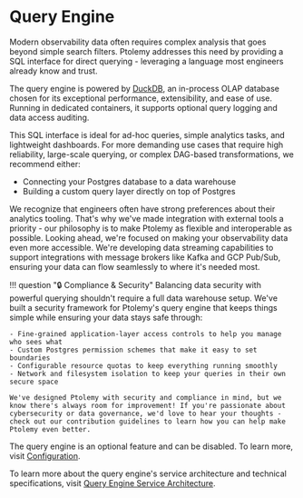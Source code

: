 # Query Engine
Modern observability data often requires complex analysis that goes beyond simple search filters. Ptolemy addresses this need by providing a SQL interface for direct querying - leveraging a language most engineers already know and trust.

The query engine is powered by [DuckDB](https://duckdb.org), an in-process OLAP database chosen for its exceptional performance, extensibility, and ease of use. Running in dedicated containers, it supports optional query logging and data access auditing.

This SQL interface is ideal for ad-hoc queries, simple analytics tasks, and lightweight dashboards. For more demanding use cases that require high reliability, large-scale querying, or complex DAG-based transformations, we recommend either:

- Connecting your Postgres database to a data warehouse
- Building a custom query layer directly on top of Postgres

We recognize that engineers often have strong preferences about their analytics tooling. That's why we've made integration with external tools a priority - our philosophy is to make Ptolemy as flexible and interoperable as possible.
Looking ahead, we're focused on making your observability data even more accessible. We're developing data streaming capabilities to support integrations with message brokers like Kafka and GCP Pub/Sub, ensuring your data can flow seamlessly to where it's needed most.

!!! question ":lock: Compliance & Security"
    Balancing data security with powerful querying shouldn't require a full data warehouse setup. We've built a security framework for Ptolemy's query engine that keeps things simple while ensuring your data stays safe through:

    - Fine-grained application-layer access controls to help you manage who sees what
    - Custom Postgres permission schemes that make it easy to set boundaries
    - Configurable resource quotas to keep everything running smoothly
    - Network and filesystem isolation to keep your queries in their own secure space

    We've designed Ptolemy with security and compliance in mind, but we know there's always room for improvement! If you're passionate about cybersecurity or data governance, we'd love to hear your thoughts - check out our contribution guidelines to learn how you can help make Ptolemy even better.

The query engine is an optional feature and can be disabled. To learn more, visit [Configuration](../api_reference/configuration.md).

To learn more about the query engine's service architecture and technical specifications, visit [Query Engine Service Architecture](../api_reference/system_diagrams/query_engine.md).
